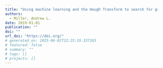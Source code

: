 ```yaml
---
title: "Using machine learning and the Hough Transform to search for gravitational waves due to r-mode emission by isolated neutron stars"
authors:
  - Miller, Andrew L.
date: 2019-01-01
publication: ""
doi: ""
url_doi: "https://doi.org/"
# generated_on: 2025-06-02T22:25:19.337203
# featured: false
# summary: ""
# tags: []
# projects: []
---
```

